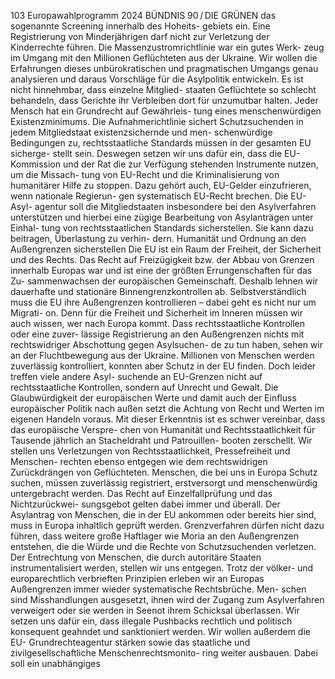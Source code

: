 103
Europawahlprogramm 2024
BÜNDNIS 90 / DIE GRÜNEN 
das sogenannte Screening innerhalb des Hoheits-
gebiets ein. Eine Registrierung von Minderjährigen 
darf nicht zur Verletzung der Kinderrechte führen.
Die Massenzustromrichtlinie war ein gutes Werk-
zeug im Umgang mit den Millionen Geflüchteten 
aus der Ukraine. Wir wollen die Erfahrungen dieses 
unbürokratischen und pragmatischen Umgangs 
genau analysieren und daraus Vorschläge für die 
Asylpolitik entwickeln.
Es ist nicht hinnehmbar, dass einzelne Mitglied-
staaten Geflüchtete so schlecht behandeln, dass 
Gerichte ihr Verbleiben dort für unzumutbar halten. 
Jeder Mensch hat ein Grundrecht auf Gewährleis-
tung eines menschenwürdigen Existenzminimums. 
Die Aufnahmerichtlinie sichert Schutzsuchenden in 
jedem Mitgliedstaat existenzsichernde und men-
schenwürdige Bedingungen zu, rechtsstaatliche 
Standards müssen in der gesamten EU sicherge-
stellt sein. Deswegen setzen wir uns dafür ein, dass 
die EU-Kommission und der Rat die zur Verfügung 
stehenden Instrumente nutzen, um die Missach-
tung von EU-Recht und die Kriminalisierung von 
humanitärer Hilfe zu stoppen. Dazu gehört auch, 
EU-Gelder einzufrieren, wenn nationale Regierun-
gen systematisch EU-Recht brechen. Die EU-Asyl-
agentur soll die Mitgliedstaaten insbesondere bei 
den Asylverfahren unterstützen und hierbei eine 
zügige Bearbeitung von Asylanträgen unter Einhal-
tung von rechtsstaatlichen Standards sicherstellen. 
Sie kann dazu beitragen, Überlastung zu verhin-
dern.
Humanität und Ordnung an den 
Außengrenzen sicherstellen
Die EU ist ein Raum der Freiheit, der Sicherheit 
und des Rechts. Das Recht auf Freizügigkeit bzw. 
der Abbau von Grenzen innerhalb Europas war und 
ist eine der größten Errungenschaften für das Zu-
sammenwachsen der europäischen Gemeinschaft. 
Deshalb lehnen wir dauerhafte und stationäre 
Binnengrenzkontrollen ab.
Selbstverständlich muss die EU ihre Außengrenzen 
kontrollieren – dabei geht es nicht nur um Migrati-
on. Denn für die Freiheit und Sicherheit im Inneren 
müssen wir auch wissen, wer nach Europa kommt. 
Dass rechtsstaatliche Kontrollen oder eine zuver-
lässige Registrierung an den Außengrenzen nichts 
mit rechtswidriger Abschottung gegen Asylsuchen-
de zu tun haben, sehen wir an der Fluchtbewegung 
aus der Ukraine. Millionen von Menschen werden 
zuverlässig kontrolliert, konnten aber Schutz in der 
EU finden. Doch leider treffen viele andere Asyl-
suchende an EU-Grenzen nicht auf rechtsstaatliche 
Kontrollen, sondern auf Unrecht und Gewalt.
Die Glaubwürdigkeit der europäischen Werte und 
damit auch der Einfluss europäischer Politik nach 
außen setzt die Achtung von Recht und Werten im 
eigenen Handeln voraus. Mit dieser Erkenntnis ist 
es schwer vereinbar, dass das europäische Verspre-
chen von Humanität und Rechtsstaatlichkeit für 
Tausende jährlich an Stacheldraht und Patrouillen-
booten zerschellt. Wir stellen uns Verletzungen von 
Rechtsstaatlichkeit, Pressefreiheit und Menschen-
rechten ebenso entgegen wie dem rechtswidrigen 
Zurückdrängen von Geflüchteten.
Menschen, die bei uns in Europa Schutz suchen, 
müssen zuverlässig registriert, erstversorgt und 
menschenwürdig untergebracht werden. Das Recht 
auf Einzelfallprüfung und das Nichtzurückwei-
sungsgebot gelten dabei immer und überall. Der 
Asylantrag von Menschen, die in der EU ankommen 
oder bereits hier sind, muss in Europa inhaltlich 
geprüft werden. Grenzverfahren dürfen nicht dazu 
führen, dass weitere große Haftlager wie Moria an 
den Außengrenzen entstehen, die die Würde und 
die Rechte von Schutzsuchenden verletzen. Der 
Entrechtung von Menschen, die durch autoritäre 
Staaten instrumentalisiert werden, stellen wir uns 
entgegen.
Trotz der völker- und europarechtlich verbrieften 
Prinzipien erleben wir an Europas Außengrenzen 
immer wieder systematische Rechtsbrüche. Men-
schen sind Misshandlungen ausgesetzt, ihnen wird 
der Zugang zum Asylverfahren verweigert oder 
sie werden in Seenot ihrem Schicksal überlassen. 
Wir setzen uns dafür ein, dass illegale Pushbacks 
rechtlich und politisch konsequent geahndet und 
sanktioniert werden. Wir wollen außerdem die EU-
Grundrechteagentur stärken sowie das staatliche 
und zivilgesellschaftliche Menschenrechtsmonito-
ring weiter ausbauen. Dabei soll ein unabhängiges 
